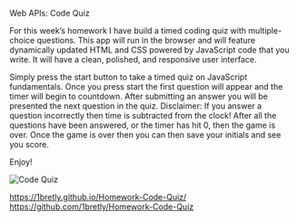 <!-- Homework Assignment -->
Web APIs: Code Quiz


<!-- About -->
For this week’s homework I have build a timed coding quiz with multiple-choice questions. This app will run in the browser and will feature dynamically updated HTML and CSS powered by JavaScript code that you write. It will have a clean, polished, and responsive user interface. 

Simply press the start button to take a timed quiz on JavaScript fundamentals. Once you press start the first question will appear and the timer will begin to countdown. After submitting an answer you will be presented the next question in the quiz. Disclaimer: If you answer a question incorrectly then time is subtracted from the clock! 
After all the questions have been answered, or the timer has hit 0, then the game is over. Once the game is over then you can then save your initials and see you score.

Enjoy!


<!-- Picture of website -->
![Code Quiz](./assets/images/code-quizz.jpg)


<!-- Links to website and GitHub -->
https://1bretly.github.io/Homework-Code-Quiz/
https://github.com/1bretly/Homework-Code-Quiz

